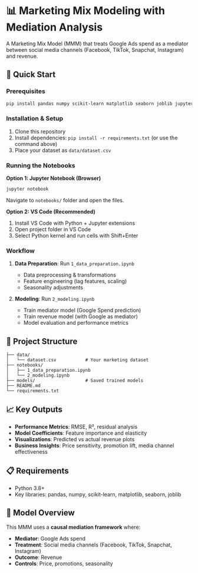 # 📊 Marketing Mix Modeling with Mediation Analysis

A Marketing Mix Model (MMM) that treats Google Ads spend as a mediator between social media channels (Facebook, TikTok, Snapchat, Instagram) and revenue.

## 🚀 Quick Start

### Prerequisites
```bash
pip install pandas numpy scikit-learn matplotlib seaborn joblib jupyter
```

### Installation & Setup
1. Clone this repository
2. Install dependencies: `pip install -r requirements.txt` (or use the command above)
3. Place your dataset as `data/dataset.csv`

### Running the Notebooks

**Option 1: Jupyter Notebook (Browser)**
```bash
jupyter notebook
```
Navigate to `notebooks/` folder and open the files.

**Option 2: VS Code (Recommended)**
1. Install VS Code with Python + Jupyter extensions
2. Open project folder in VS Code
3. Select Python kernel and run cells with Shift+Enter

### Workflow
1. **Data Preparation**: Run `1_data_preparation.ipynb`
   - Data preprocessing & transformations
   - Feature engineering (lag features, scaling)
   - Seasonality adjustments

2. **Modeling**: Run `2_modeling.ipynb`
   - Train mediator model (Google Spend prediction)
   - Train revenue model (with Google as mediator)
   - Model evaluation and performance metrics

## 📂 Project Structure
```
├── data/
│   └── dataset.csv           # Your marketing dataset
├── notebooks/
│   ├── 1_data_preparation.ipynb
│   └── 2_modeling.ipynb
├── models/                   # Saved trained models
├── README.md
└── requirements.txt
```

## 📈 Key Outputs
- **Performance Metrics**: RMSE, R², residual analysis
- **Model Coefficients**: Feature importance and elasticity
- **Visualizations**: Predicted vs actual revenue plots
- **Business Insights**: Price sensitivity, promotion lift, media channel effectiveness

## 📋 Requirements
- Python 3.8+
- Key libraries: pandas, numpy, scikit-learn, matplotlib, seaborn, joblib

## 🎯 Model Overview
This MMM uses a **causal mediation framework** where:
- **Mediator**: Google Ads spend
- **Treatment**: Social media channels (Facebook, TikTok, Snapchat, Instagram)
- **Outcome**: Revenue
- **Controls**: Price, promotions, seasonality
